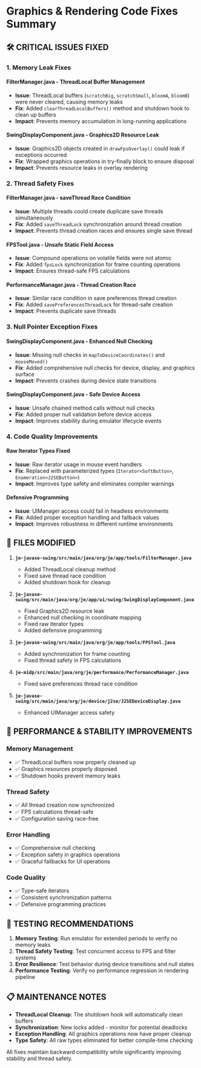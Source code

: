 # Graphics & Rendering Code Fixes Summary

## 🛠️ CRITICAL ISSUES FIXED

### 1. **Memory Leak Fixes**

#### **FilterManager.java - ThreadLocal Buffer Management**
- **Issue**: ThreadLocal buffers (`scratchBig`, `scratchSmall`, `bloomA`, `bloomB`) were never cleared, causing memory leaks
- **Fix**: Added `clearThreadLocalBuffers()` method and shutdown hook to clean up buffers
- **Impact**: Prevents memory accumulation in long-running applications

#### **SwingDisplayComponent.java - Graphics2D Resource Leak**
- **Issue**: Graphics2D objects created in `drawFpsOverlay()` could leak if exceptions occurred
- **Fix**: Wrapped graphics operations in try-finally block to ensure disposal
- **Impact**: Prevents resource leaks in overlay rendering

### 2. **Thread Safety Fixes**

#### **FilterManager.java - saveThread Race Condition**
- **Issue**: Multiple threads could create duplicate save threads simultaneously
- **Fix**: Added `saveThreadLock` synchronization around thread creation
- **Impact**: Prevents thread creation races and ensures single save thread

#### **FPSTool.java - Unsafe Static Field Access**
- **Issue**: Compound operations on volatile fields were not atomic
- **Fix**: Added `fpsLock` synchronization for frame counting operations
- **Impact**: Ensures thread-safe FPS calculations

#### **PerformanceManager.java - Thread Creation Race**
- **Issue**: Similar race condition in save preferences thread creation
- **Fix**: Added `savePreferencesThreadLock` for thread-safe creation
- **Impact**: Prevents duplicate save threads

### 3. **Null Pointer Exception Fixes**

#### **SwingDisplayComponent.java - Enhanced Null Checking**
- **Issue**: Missing null checks in `mapToDeviceCoordinates()` and `mouseMoved()`
- **Fix**: Added comprehensive null checks for device, display, and graphics surface
- **Impact**: Prevents crashes during device state transitions

#### **SwingDisplayComponent.java - Safe Device Access**
- **Issue**: Unsafe chained method calls without null checks
- **Fix**: Added proper null validation before device access
- **Impact**: Improves stability during emulator lifecycle events

### 4. **Code Quality Improvements**

#### **Raw Iterator Types Fixed**
- **Issue**: Raw iterator usage in mouse event handlers
- **Fix**: Replaced with parameterized types (`Iterator<SoftButton>`, `Enumeration<J2SEButton>`)
- **Impact**: Improves type safety and eliminates compiler warnings

#### **Defensive Programming**
- **Issue**: UIManager access could fail in headless environments
- **Fix**: Added proper exception handling and fallback values
- **Impact**: Improves robustness in different runtime environments

## 🔧 FILES MODIFIED

1. **`je-javase-swing/src/main/java/org/je/app/tools/FilterManager.java`**
   - Added ThreadLocal cleanup method
   - Fixed save thread race condition
   - Added shutdown hook for cleanup

2. **`je-javase-swing/src/main/java/org/je/app/ui/swing/SwingDisplayComponent.java`**
   - Fixed Graphics2D resource leak
   - Enhanced null checking in coordinate mapping
   - Fixed raw iterator types
   - Added defensive programming

3. **`je-javase-swing/src/main/java/org/je/app/tools/FPSTool.java`**
   - Added synchronization for frame counting
   - Fixed thread safety in FPS calculations

4. **`je-midp/src/main/java/org/je/performance/PerformanceManager.java`**
   - Fixed save preferences thread race condition

5. **`je-javase-swing/src/main/java/org/je/device/j2se/J2SEDeviceDisplay.java`**
   - Enhanced UIManager access safety

## 🚀 PERFORMANCE & STABILITY IMPROVEMENTS

### **Memory Management**
- ✅ ThreadLocal buffers now properly cleaned up
- ✅ Graphics resources properly disposed
- ✅ Shutdown hooks prevent memory leaks

### **Thread Safety**
- ✅ All thread creation now synchronized
- ✅ FPS calculations thread-safe
- ✅ Configuration saving race-free

### **Error Handling**
- ✅ Comprehensive null checking
- ✅ Exception safety in graphics operations
- ✅ Graceful fallbacks for UI operations

### **Code Quality**
- ✅ Type-safe iterators
- ✅ Consistent synchronization patterns
- ✅ Defensive programming practices

## 🎯 TESTING RECOMMENDATIONS

1. **Memory Testing**: Run emulator for extended periods to verify no memory leaks
2. **Thread Safety Testing**: Test concurrent access to FPS and filter systems
3. **Error Resilience**: Test behavior during device transitions and null states
4. **Performance Testing**: Verify no performance regression in rendering pipeline

## 📋 MAINTENANCE NOTES

- **ThreadLocal Cleanup**: The shutdown hook will automatically clean buffers
- **Synchronization**: New locks added - monitor for potential deadlocks
- **Exception Handling**: All graphics operations now have proper cleanup
- **Type Safety**: All raw types eliminated for better compile-time checking

All fixes maintain backward compatibility while significantly improving stability and thread safety.
